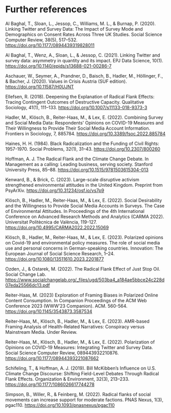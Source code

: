 # Further references

Al Baghal, T., Sloan, L., Jessop, C., Williams, M. L., & Burnap, P. (2020). Linking Twitter and Survey Data: The Impact of Survey Mode and Demographics on Consent Rates Across Three UK Studies. Social Science Computer Review, 38(5), 517–532. https://doi.org/10.1177/0894439319828011

Al Baghal, T., Wenz, A., Sloan, L., & Jessop, C. (2021). Linking Twitter and survey data: asymmetry in quantity and its impact. EPJ Data Science, 10(1). https://doi.org/10.1140/epjds/s13688-021-00286-7

Aschauer, W., Seymer, A., Prandner, D., Baisch, B., Hadler, M., Höllinger, F., & Bacher, J. (2020). Values in Crisis Austria (SUF edition). https://doi.org/10.11587/H0UJNT

Ellefsen, R. (2018). Deepening the Explanation of Radical Flank Effects: Tracing Contingent Outcomes of Destructive Capacity. Qualitative Sociology, 41(1), 111–133. https://doi.org/10.1007/s11133-018-9373-3

Hadler, M., Klösch, B., Reiter-Haas, M., & Lex, E. (2022). Combining Survey and Social Media Data: Respondents' Opinions on COVID-19 Measures and Their Willingness to Provide Their Social Media Account Information. Frontiers in Sociology, 7, 885784. https://doi.org/10.3389/fsoc.2022.885784

Haines, H. H. (1984). Black Radicalization and the Funding of Civil Rights: 1957-1970. Social Problems, 32(1), 31–43. https://doi.org/10.2307/800260

Hoffman, A. J. The Radical Flank and the Climate Change Debate. In Management as a calling: Leading business, serving society. Stanford University Press, 85–88. https://doi.org/10.1515/9781503615304-013

Kenward, B., & Brick, C. (2023). Large-scale disruptive activism strengthened environmental attitudes in the United Kingdom. Preprint from PsyArXiv. https://doi.org/10.31234/osf.io/vs7p9

Klösch, B., Hadler, M., Reiter-Haas, M., & Lex, E. (2022). Social Desirability and the Willingness to Provide Social Media Accounts in Surveys. The Case of Environmental Attitudes. In Proceedings of the 4th International Conference on Advanced Research Methods and Analytics (CARMA 2022). Universitat Politècnica de València, 119-127. https://doi.org/10.4995/CARMA2022.2022.15069

Klösch, B., Hadler, M., Reiter-Haas, M., & Lex, E. (2023). Polarized opinions on Covid-19 and environmental policy measures. The role of social media use and personal concerns in German-speaking countries. Innovation: The European Journal of Social Science Research, 1–24. https://doi.org/10.1080/13511610.2023.2201877

Ozden, J., & Ostarek, M. (2022). The Radical Flank Effect of Just Stop Oil. Social Change Lab. https://www.socialchangelab.org/_files/ugd/503ba4_a184ae5bbce24c228d07eda25566dc13.pdf 

Reiter-Haas, M. (2023) Exploration of Framing Biases in Polarized Online Content Consumption. In Companion Proceedings of the ACM Web Conference 2023 (WWW’23 Companion). ACM. 560-564. https://doi.org/10.1145/3543873.3587534

Reiter-Haas, M., Klösch, B., Hadler, M., & Lex, E. (2023). AMR-based Framing Analysis of Health-Related Narratives: Conspiracy versus Mainstream Media. Under Review.

Reiter-Haas, M., Klösch, B., Hadler, M., & Lex, E. (2022). Polarization of Opinions on COVID-19 Measures: Integrating Twitter and Survey Data. Social Science Computer Review, 089443932210876. https://doi.org/10.1177/08944393221087662

Schifeling, T., & Hoffman, A. J. (2019). Bill McKibben’s Influence on U.S. Climate Change Discourse: Shifting Field-Level Debates Through Radical Flank Effects. Organization & Environment, 32(3), 213–233. https://doi.org/10.1177/1086026617744278

Simpson, B., Willer, R., & Feinberg, M. (2022). Radical flanks of social movements can increase support for moderate factions. PNAS Nexus, 1(3), pgac110. https://doi.org/10.1093/pnasnexus/pgac110
